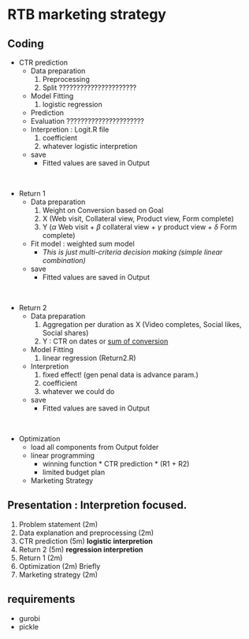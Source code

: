 # RTB marketing strategy 
## Coding 

- CTR prediction
    - Data preparation
        1) Preprocessing
        2) Split ??????????????????????
    - Model Fitting
        1) logistic regression 
    - Prediction
    - Evaluation ??????????????????????
    - Interpretion : Logit.R file
        1) coefficient 
        2) whatever logistic interpretion
    - save 
        * Fitted values are saved in Output
        
<br>

- Return 1 
    - Data preparation
        1) Weight on Conversion based on Goal
        2) X (Web visit, Collateral view, Product view, Form complete)
        3) Y ($\alpha$ Web visit + $\beta$ collateral view + $\gamma$ product view + $\delta$ Form complete)
    - Fit model : weighted sum model
        * *This is just multi-criteria decision making (simple linear combination)*
    - save
        * Fitted values are saved in Output
    
<br> 

- Return 2 
    - Data preparation
        1) Aggregation per duration as X (Video completes, Social likes, Social shares)
        2) Y : CTR on dates or <u>sum of conversion</u>
    - Model Fitting
        1) linear regression (Return2.R)
    - Interpretion
        1) fixed effect!  (gen penal data is advance param.)
        2) coefficient 
        3) whatever we could do
    - save
        * Fitted values are saved in Output
        
<br>

- Optimization
    - load all components from Output folder
    - linear programming
        - winning function * CTR prediction * (R1 + R2)
        - limited budget plan
    - Marketing Strategy 
    
## Presentation : Interpretion focused.
1. Problem statement (2m)
2. Data explanation and preprocessing (2m)
3. CTR prediction (5m)  **logistic interpretion**
5. Return 2 (5m)  **regression interpretion**
4. Return 1 (2m)
6.  Optimization (2m) Briefly 
7. Marketing strategy (2m) 

## requirements
- gurobi
- pickle

